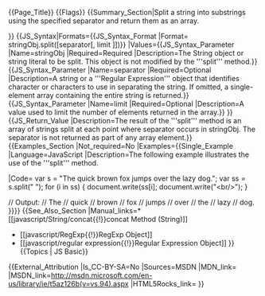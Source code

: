 {{Page_Title}}
{{Flags}}
{{Summary_Section|Split a string into substrings using the specified separator and return them as an array.

}}
{{JS_Syntax|Formats={{JS_Syntax_Format
|Format= stringObj.split([separator[, limit ]])}}
|Values={{JS_Syntax_Parameter
|Name=stringObj
|Required=Required
|Description=The String object or string literal to be split. This object is not modified by the '''split''' method.}}{{JS_Syntax_Parameter
|Name=separator
|Required=Optional
|Description=A string or a '''Regular Expression''' object that identifies character or characters to use in separating the string. If omitted, a single-element array containing the entire string is returned.}}{{JS_Syntax_Parameter
|Name=limit
|Required=Optional
|Description=A value used to limit the number of elements returned in the array.}}
}}
{{JS_Return_Value
|Description=The result of the '''split''' method is an array of strings split at each point where separator occurs in stringObj. The separator is not returned as part of any array element.}}
{{Examples_Section
|Not_required=No
|Examples={{Single_Example
|Language=JavaScript
|Description=The following example illustrates the use of the '''split''' method.

|Code= var s = "The quick brown fox jumps over the lazy dog.";
 var ss = s.split(" ");
 for (i in ss) {
     document.write(ss[i];
     document.write("&lt;br/&gt;");
 }
 
 // Output: 
 // The
 // quick
 // brown
 // fox
 // jumps
 // over
 // the
 // lazy
 // dog.
}}}}
{{See_Also_Section
|Manual_links=* [[javascript/String/concat{{!}}concat Method (String)]]
* [[javascript/RegExp{{!}}RegExp Object]]
* [[javascript/regular expression{{!}}Regular Expression Object]]
}}
{{Topics | JS Basic}}

{{External_Attribution
|Is_CC-BY-SA=No
|Sources=MSDN
|MDN_link=
|MSDN_link=http://msdn.microsoft.com/en-us/library/ie/t5az126b(v=vs.94).aspx
|HTML5Rocks_link=
}}